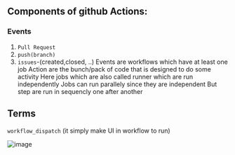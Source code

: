 ## Components of github Actions:
### Events
1. `Pull Request`
2. `push(branch)`
3. `issues`-(created,closed, ..)
Events are workflows which have at least one job
Action are the bunch/pack of code that is designed to do some activity
Here jobs which are also called runner which are run independently
Jobs can run parallely since they are independent
But step are run in sequencly one after another

## Terms
`workflow_dispatch` (it simply make UI in workflow to run)

![image](https://github.com/nabim777/actions-hero/assets/61624650/787f37ed-38fe-4016-8392-1e0b58eae68a)


